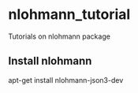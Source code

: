 # nlohmann_tutorial
Tutorials on nlohmann package

Install nlohmann
-----------------
apt-get install nlohmann-json3-dev

